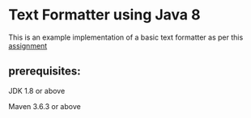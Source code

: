 # Text Formatter using Java 8

This is an example implementation of a basic text formatter as per this [assignment](assignment.md)

## prerequisites:

JDK 1.8 or above

Maven 3.6.3 or above